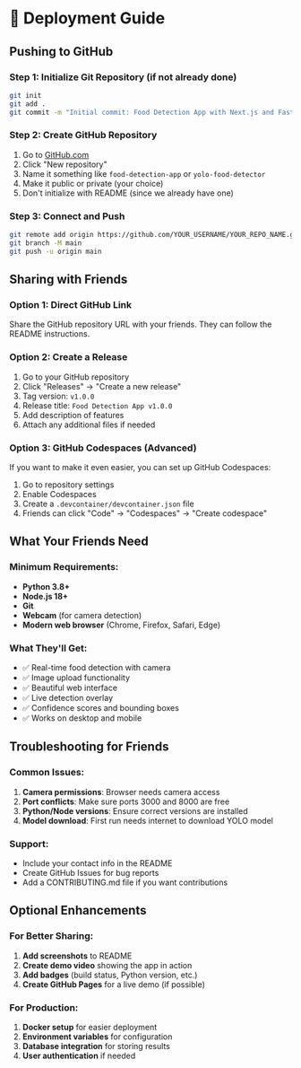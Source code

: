 # 🚀 Deployment Guide

## Pushing to GitHub

### Step 1: Initialize Git Repository (if not already done)
```bash
git init
git add .
git commit -m "Initial commit: Food Detection App with Next.js and FastAPI"
```

### Step 2: Create GitHub Repository
1. Go to [GitHub.com](https://github.com)
2. Click "New repository"
3. Name it something like `food-detection-app` or `yolo-food-detector`
4. Make it public or private (your choice)
5. Don't initialize with README (since we already have one)

### Step 3: Connect and Push
```bash
git remote add origin https://github.com/YOUR_USERNAME/YOUR_REPO_NAME.git
git branch -M main
git push -u origin main
```

## Sharing with Friends

### Option 1: Direct GitHub Link
Share the GitHub repository URL with your friends. They can follow the README instructions.

### Option 2: Create a Release
1. Go to your GitHub repository
2. Click "Releases" → "Create a new release"
3. Tag version: `v1.0.0`
4. Release title: `Food Detection App v1.0.0`
5. Add description of features
6. Attach any additional files if needed

### Option 3: GitHub Codespaces (Advanced)
If you want to make it even easier, you can set up GitHub Codespaces:
1. Go to repository settings
2. Enable Codespaces
3. Create a `.devcontainer/devcontainer.json` file
4. Friends can click "Code" → "Codespaces" → "Create codespace"

## What Your Friends Need

### Minimum Requirements:
- **Python 3.8+**
- **Node.js 18+**
- **Git**
- **Webcam** (for camera detection)
- **Modern web browser** (Chrome, Firefox, Safari, Edge)

### What They'll Get:
- ✅ Real-time food detection with camera
- ✅ Image upload functionality
- ✅ Beautiful web interface
- ✅ Live detection overlay
- ✅ Confidence scores and bounding boxes
- ✅ Works on desktop and mobile

## Troubleshooting for Friends

### Common Issues:
1. **Camera permissions**: Browser needs camera access
2. **Port conflicts**: Make sure ports 3000 and 8000 are free
3. **Python/Node versions**: Ensure correct versions are installed
4. **Model download**: First run needs internet to download YOLO model

### Support:
- Include your contact info in the README
- Create GitHub Issues for bug reports
- Add a CONTRIBUTING.md file if you want contributions

## Optional Enhancements

### For Better Sharing:
1. **Add screenshots** to README
2. **Create demo video** showing the app in action
3. **Add badges** (build status, Python version, etc.)
4. **Create GitHub Pages** for a live demo (if possible)

### For Production:
1. **Docker setup** for easier deployment
2. **Environment variables** for configuration
3. **Database integration** for storing results
4. **User authentication** if needed
